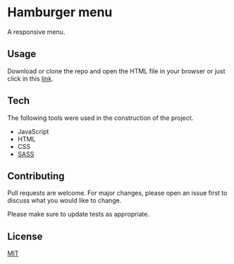 # Hamburger menu
A responsive menu.

## Usage
Download or clone the repo and open the HTML file in your browser or just click in this [link](https://mbthales.github.io/hamburger-menu/).

## Tech
The following tools were used in the construction of the project.
- JavaScript
- HTML
- CSS
- [SASS](https://sass-lang.com/)

## Contributing
Pull requests are welcome. For major changes, please open an issue first to discuss what you would like to change.

Please make sure to update tests as appropriate.

## License
[MIT](https://github.com/mbthales/hamburger-menu/blob/master/license)
